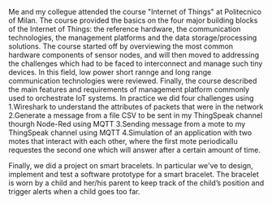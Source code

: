 Me and my collegue attended the course "Internet of Things" at Politecnico of Milan. 
The course provided the basics on the four major building blocks of the Internet of Things: the reference hardware, the communication technologies, the management 
platforms and the data storage/processing solutions. The course started off by overviewing the most common hardware components of sensor nodes, and will then moved to 
addressing the challenges which had to be faced to interconnect and manage such tiny devices. In this field, low power short rannge and long range communication 
technologies were reviewed. Finally, the course described the main features and requirements of management platform commonly used to orchestrate IoT systems. 
In practice we did four challenges using
  1.Wireshark to understand the attributes of packets that were in the network
  2.Generate a message from a file CSV to be sent in my ThingSpeak channel thourgh Node-Red using MQTT
  3.Sending message from a mote to my ThingSpeak channel using MQTT
  4.Simulation of an application with two motes that interact with each other, where the first mote periodicallu requestes the second one which will answer after a certain amount of time.

Finally, we did a project on smart bracelets. In particular we've to design, implement and test a software prototype for a smart bracelet. The bracelet is worn 
by a child and her/his parent to keep track of the child’s position and trigger alerts when a child goes too far.
